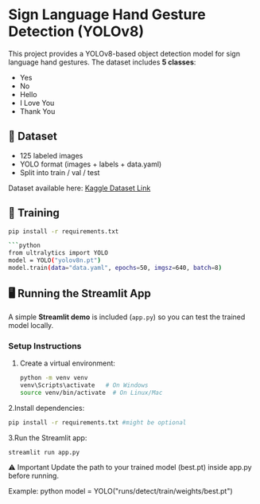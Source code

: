 # Sign Language Hand Gesture Detection (YOLOv8)

This project provides a YOLOv8-based object detection model for sign language hand gestures.
The dataset includes **5 classes**:
- Yes
- No
- Hello
- I Love You
- Thank You

## 📂 Dataset
- 125 labeled images
- YOLO format (images + labels + data.yaml)
- Split into train / val / test

Dataset available here: [Kaggle Dataset Link](https://www.kaggle.com/your-dataset-link)

## 🚀 Training
```bash
pip install -r requirements.txt

```python
from ultralytics import YOLO
model = YOLO("yolov8n.pt")
model.train(data="data.yaml", epochs=50, imgsz=640, batch=8)
```

## 🖥️ Running the Streamlit App

A simple **Streamlit demo** is included (`app.py`) so you can test the trained model locally.

### Setup Instructions

1. Create a virtual environment:
   ```bash
   python -m venv venv
   venv\Scripts\activate   # On Windows
   source venv/bin/activate  # On Linux/Mac


2.Install dependencies:
```bash
pip install -r requirements.txt #might be optional
```
3.Run the Streamlit app:
```bash
streamlit run app.py
```
⚠️ Important
Update the path to your trained model (best.pt) inside app.py before running.

Example:
python
model = YOLO("runs/detect/train/weights/best.pt")
